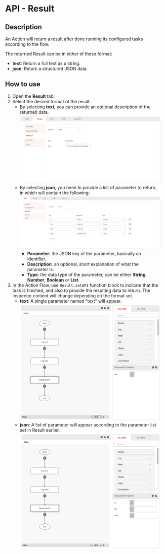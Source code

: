 # API - Result

## Description

An Action will return a result after done running its configured tasks according to the flow.

The returned Result can be in either of these format:

* **text**: Return a full text as a string.
* **json**: Return a structured JSON data.

## How to use

1. Open the **Result** tab.
2. Select the desired format ot the result.
    * By selecting **text**, you can provide an optional description of the returned data.
      ![Result text](Result-text.png)
    * By selecting **json**, you need to provide a list of parameter to return, in which will contain the following:
      ![Result JSON](Result-json.png)
        * **Parameter**: the JSON key of the parameter, basically an identifier.
        * **Description**: an optional, short explanation of what the parameter is.
        * **Type**: the data type of the parameter, can be either **String**, **Number**, **Boolean** or **List**.
3. In the Action Flow, use `Result.setAPI` function block to indicate that the task is finished, and also to provide
   the resulting data to return. The Inspector content will change depending on the format set.
   * **text**: A single parameter named "text" will appear.
     ![Result flow text](Result-flow-text.png)
   * **json**: A list of parameter will appear according to the parameter list set in Result earlier.
     ![Result flow JSON](Result-flow-json.png)

